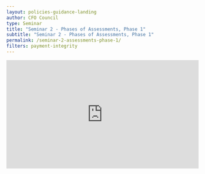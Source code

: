 ```yaml
---
layout: policies-guidance-landing
author: CFO Council
type: Seminar
title: "Seminar 2 - Phases of Assessments, Phase 1"
subtitle: "Seminar 2 - Phases of Assessments, Phase 1"
permalink: /seminar-2-assessments-phase-1/
filters: payment-integrity
---
```


<div style="padding:56.25% 0 0 0;position:relative;"><iframe src="https://player.vimeo.com/video/559128215?title=0&byline=0&portrait=0" style="position:absolute;top:0;left:0;width:100%;height:100%;" frameborder="0" allow="autoplay; fullscreen; picture-in-picture" allowfullscreen></iframe></div><script src="https://player.vimeo.com/api/player.js"></script>
